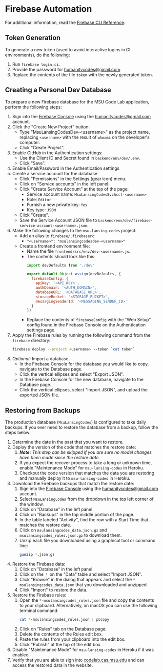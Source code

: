 # Firebase Automation

For additional information, read the [Firebase CLI Reference][1].

## Token Generation

To generate a new token (used to avoid interactive logins in CI environments), do the following:

1. Run `firebase login:ci`.
2. Provide the password for humanitycodes@gmail.com.
3. Replace the contents of the file `token` with the newly generated token.

## Creating a Personal Dev Database

To prepare a new Firebase database for the MSU Code Lab application, perform the following steps:

1. Sign into the [Firebase Console][2] using the humanitycodes@gmail.com account.
2. Click the "Create New Project" button:
   * Type "MsuLansingCodesDev-&lt;username&gt;" as the project name, replacing `<username>` with the result of `whoami` on the developer's computer.
   * Click "Create Project".
3. Enable GitHub in the Authentication settings:
   * Use the Client ID and Secret found in `backend/env/dev/.env`.
   * Click "Save".
4. Enable Email/Password in the Authentication settings.
5. Create a service account for the database:
   * Click "Permissions" in the Settings (gear icon) menu.
   * Click on "Service accounts" in the left panel.
   * Click "Create Service Account" at the top of the page:
     - Service account name: `MsuLansingCodesSvcAcct-<username>`
     - Role: `Editor`
     - Furnish a new private key: `Yes`
     - Key type: `JSON`
   * Click "Create".
   * Save the Service Account JSON file to `backend/env/dev/firebase-service-account-<username>.json`.
6. Make the following changes to the `msu.lansing.codes` project:
   * Add an alias to `firebase/.firebaserc`:
     - `"<username>": "msulansingcodesdev-<username>"`
   * Create a frontend environment file:
     - Name the file `frontend/src/env/dev-<username>.js`.
     - The contents should look like this:
       ```js
       import devDefaults from './dev'

       export default Object.assign(devDefaults, {
         firebaseConfig: {
           apiKey: '<API_KEY>',
           authDomain: '<AUTH_DOMAIN>',
           databaseURL: '<DATABASE_URL>',
           storageBucket: '<STORAGE_BUCKET>',
           messagingSenderId: '<MESSAGING_SENDER_ID>'
         }
       })
       ```
     - Replace the contents of `firebaseConfig` with the "Web Setup" config found in the Firebase Console on the Authentication settings page.
7. Apply the Firebase rules by running the following command from the `firebase` directory:
   ```sh
   firebase deploy --project <username> --token `cat token`
   ```
8. _Optional:_ Import a database.
   - In the Firebase Console for the database you would like to copy, navigate to the Database page.
   - Click the vertical ellipses and select "Export JSON".
   - In the Firebase Console for the new database, navigate to the Database page.
   - Click the vertical ellipses, select "Import JSON", and upload the exported JSON file.

## Restoring from Backups

The production database (`MsuLansingCodes`) is configured to take daily backups. If you ever need to restore the database from a backup, follow the steps below:

1. Determine the date in the past that you want to restore.
2. Deploy the version of the code that matches the restore date:
   1. _**Note:** This step can be skipped if you are sure no model changes have been made since the restore date._
   2. If you expect the recover process to take a long or unknown time, enable "Maintenance Mode" for `msu-lansing-codes` in Heroku.
   3. Checkout the code version that matches the data you are restoring and manually deploy it to `msu-lansing-codes` in Heroku.
3. Download the Firebase backups that match the restore date:
   1. Sign into the [Firebase Console][2] using the humanitycodes@gmail.com account.
   2. Select `MsuLansingCodes` from the dropdown in the top left corner of the window.
   3. Click on "Database" in the left panel.
   4. Click on "Backups" in the top middle portion of the page.
   5. In the table labeled "Activity", find the row with a Start Time that matches the restore date.
   6. Click on `msulansingcodes_data.json.gz` and `msulansingcodes_rules.json.gz` to download them.
   7. Unzip each file you downloaded using a graphical tool or command line:
      ```sh
      gunzip *.json.gz
      ```
4. Restore the Firebase data:
   1. Click on "Database" in the left panel.
   2. Click on the `⋮` on the "Data" table and select "Import JSON".
   3. Click "Browse" in the dialog that appears and select the `*-msulansingcodes_data.json` that you downloaded and unzipped.
   4. Click "Import" to restore the data.
5. Restore the Firebase rules:
   1. Open the `*-msulansingcodes_rules.json` file and copy the contents to your clipboard. Alternatively, on macOS you can use the following terminal command:
      ```sh
      cat *-msulansingcodes_rules.json | pbcopy
      ```
   2. Click on "Rules" tab on the Database page.
   3. Delete the contents of the Rules edit box.
   4. Paste the rules from your clipboard into the edit box.
   5. Click "Publish" at the top of the edit box.
6. Disable "Maintenance Mode" for `msu-lansing-codes` in Heroku if it was enabled.
7. Verify that you are able to sign into [codelab.cas.msu.edu][3] and can access the restored data in the website.

[1]: https://firebase.google.com/docs/cli/ "Firebase CLI Reference"
[2]: https://console.firebase.google.com/ "Firebase Console"
[3]: https://codelab.cas.msu.edu/ "MSU Codes Homepage"
